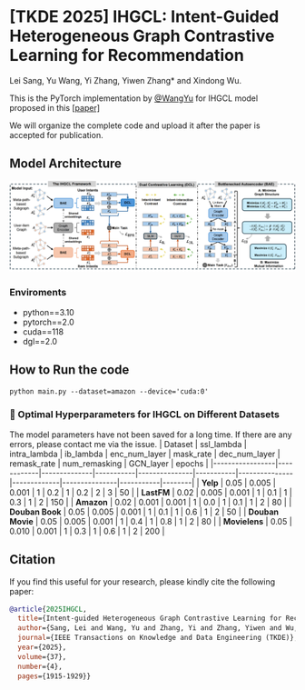 # [TKDE 2025] IHGCL: Intent-Guided Heterogeneous Graph Contrastive Learning for Recommendation
Lei Sang, Yu Wang, Yi Zhang, Yiwen Zhang* and Xindong Wu. 

This is the PyTorch implementation by <a href='https://github.com/wangyu0627'>@WangYu</a> for IHGCL model proposed in this [[paper]](https://ieeexplore.ieee.org/document/10857594)

We will organize the complete code and upload it after the paper is accepted for publication.

## Model Architecture
<img src='model_IHGCL.png' />

### Enviroments
- python==3.10
- pytorch==2.0
- cuda==118
- dgl==2.0
## How to Run the code
```
python main.py --dataset=amazon --device='cuda:0'
```
### 🔧 Optimal Hyperparameters for IHGCL on Different Datasets
The model parameters have not been saved for a long time. If there are any errors, please contact me via the issue.
| Dataset         | ssl_lambda | intra_lambda | ib_lambda | enc_num_layer | mask_rate | dec_num_layer | remask_rate | num_remasking | GCN_layer | epochs |
|-----------------|------------|--------------|-----------|---------------|-----------|---------------|-------------|---------------|-----------|--------|
| **Yelp**         | 0.05       | 0.005        | 0.001     | 1         | 0.2        | 1         | 0.2          | 2           | 3          | 50     |
| **LastFM**       | 0.02       | 0.005        | 0.001     | 1         | 0.1        | 1         | 0.3          | 1           | 2          | 150    |
| **Amazon**       | 0.02       | 0.001        | 0.001     | 1         | 0.0        | 1         | 0.1          | 1           | 2          | 80     |
| **Douban Book**  | 0.05       | 0.005        | 0.001     | 1         | 0.1        | 1         | 0.6          | 1           | 2          | 50     |
| **Douban Movie** | 0.05       | 0.005        | 0.001     | 1         | 0.4        | 1         | 0.8          | 1           | 2          | 80     |
| **Movielens**    | 0.05       | 0.010        | 0.001     | 1         | 0.3        | 1         | 0.6          | 1           | 2          | 200    |

## Citation

If you find this useful for your research, please kindly cite the following paper:

```bibtex
@article{2025IHGCL,
  title={Intent-guided Heterogeneous Graph Contrastive Learning for Recommendation},
  author={Sang, Lei and Wang, Yu and Zhang, Yi and Zhang, Yiwen and Wu, Xindong},
  journal={IEEE Transactions on Knowledge and Data Engineering (TKDE)},
  year={2025},
  volume={37},
  number={4},
  pages={1915-1929}}
